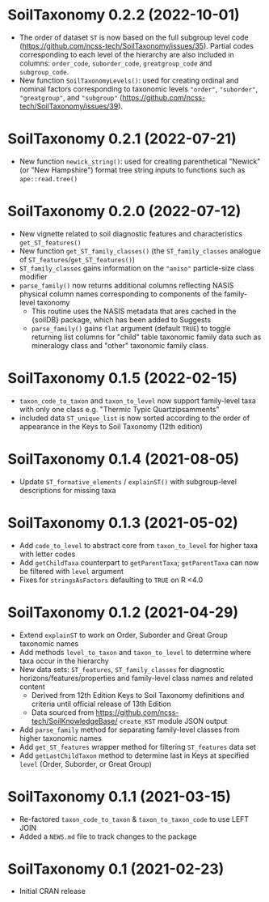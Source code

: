 # SoilTaxonomy 0.2.2 (2022-10-01)
 * The order of dataset `ST` is now based on the full subgroup level code (https://github.com/ncss-tech/SoilTaxonomy/issues/35). Partial codes corresponding to each level of the hierarchy are also included in columns: `order_code`, `suborder_code`, `greatgroup_code` and `subgroup_code`.
 * New function `SoilTaxonomyLevels()`: used for creating ordinal and nominal factors corresponding to taxonomic levels `"order"`, `"suborder"`, `"greatgroup"`, and `"subgroup"` (https://github.com/ncss-tech/SoilTaxonomy/issues/39).

# SoilTaxonomy 0.2.1 (2022-07-21)
 * New function `newick_string()`: used for creating parenthetical "Newick" (or "New Hampshire") format tree string inputs to functions such as `ape::read.tree()`
 
# SoilTaxonomy 0.2.0 (2022-07-12)
 * New vignette related to soil diagnostic features and characteristics `get_ST_features()`
 * New function `get_ST_family_classes()` (the `ST_family_classes` analogue of `ST_features`/`get_ST_features()`)
 * `ST_family_classes` gains information on the `"aniso"` particle-size class modifier
 * `parse_family()` now returns additional columns reflecting NASIS physical column names corresponding to components of the family-level taxonomy
    * This routine uses the NASIS metadata that ares cached in the {soilDB} package, which has been added to Suggests
    * `parse_family()` gains `flat` argument (default `TRUE`) to toggle returning list columns for "child" table taxonomic family data such as mineralogy class and "other" taxonomic family class.

# SoilTaxonomy 0.1.5 (2022-02-15)
 * `taxon_code_to_taxon` and `taxon_to_level` now support family-level taxa with only one class e.g. "Thermic Typic Quartzipsamments"
 * included data `ST_unique_list` is now sorted according to the order of appearance in the Keys to Soil Taxonomy (12th edition)
 
# SoilTaxonomy 0.1.4 (2021-08-05)
 * Update `ST_formative_elements` / `explainST()` with subgroup-level descriptions for missing taxa

# SoilTaxonomy 0.1.3 (2021-05-02)
 * Add `code_to_level` to abstract core from `taxon_to_level` for higher taxa with letter codes
 * Add `getChildTaxa` counterpart to `getParentTaxa`; `getParentTaxa` can now be filtered with `level` argument
 * Fixes for `stringsAsFactors` defaulting to `TRUE` on R <4.0

# SoilTaxonomy 0.1.2 (2021-04-29)
 * Extend `explainST` to work on Order, Suborder and Great Group taxonomic names
 * Add methods `level_to_taxon` and `taxon_to_level` to determine where taxa occur in the hierarchy 
 * New data sets: `ST_features`, `ST_family_classes` for diagnostic horizons/features/properties and family-level class names and related content
   * Derived from 12th Edition Keys to Soil Taxonomy definitions and criteria until official release of 13th Edition 
   * Data sourced from https://github.com/ncss-tech/SoilKnowledgeBase/ `create_KST` module JSON output
 * Add `parse_family` method for separating family-level classes from higher taxonomic names 
 * Add `get_ST_features` wrapper method for filtering `ST_features` data set 
 * Add `getLastChildTaxon` method to determine last in Keys at specified `level` (Order, Suborder, or Great Group)
 
# SoilTaxonomy 0.1.1 (2021-03-15)
 * Re-factored `taxon_code_to_taxon` & `taxon_to_taxon_code` to use LEFT JOIN
 * Added a `NEWS.md` file to track changes to the package

# SoilTaxonomy 0.1 (2021-02-23)
 * Initial CRAN release
